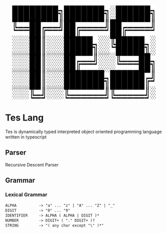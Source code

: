 <p align="center">
  <img width="460" height="300" src="./Logo.png">
</p>

# Tes Lang

Tes is dynamically typed interpreted object oriented programming language written in typescript

## Parser

Recursive Descent Parser

## Grammar

### Lexical Grammar

```
ALPHA          -> "a" ... "z" | "A" ... "Z" | "_" 
DIGIT          -> "0" ... "9" 
IDENTIFIER     -> ALPHA ( ALPHA | DIGIT )* 
NUMBER         -> DIGIT+ ( "." DIGIT+ )? 
STRING         -> "( any char except "\" )*" 
```